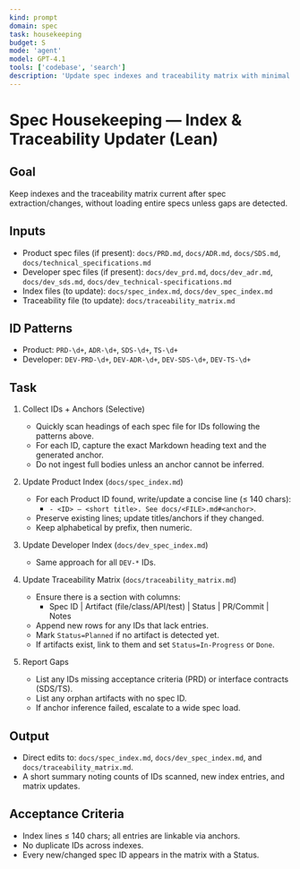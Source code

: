 ```yaml
---
kind: prompt
domain: spec
task: housekeeping
budget: S
mode: 'agent'
model: GPT-4.1
tools: ['codebase', 'search']
description: 'Update spec indexes and traceability matrix with minimal context load.'
---
```


# Spec Housekeeping — Index & Traceability Updater (Lean)

## Goal
Keep indexes and the traceability matrix current after spec extraction/changes,
without loading entire specs unless gaps are detected.

## Inputs
- Product spec files (if present): `docs/PRD.md`, `docs/ADR.md`, `docs/SDS.md`, `docs/technical_specifications.md`
- Developer spec files (if present): `docs/dev_prd.md`, `docs/dev_adr.md`, `docs/dev_sds.md`, `docs/dev_technical-specifications.md`
- Index files (to update): `docs/spec_index.md`, `docs/dev_spec_index.md`
- Traceability file (to update): `docs/traceability_matrix.md`

## ID Patterns
- Product: `PRD-\d+`, `ADR-\d+`, `SDS-\d+`, `TS-\d+`
- Developer: `DEV-PRD-\d+`, `DEV-ADR-\d+`, `DEV-SDS-\d+`, `DEV-TS-\d+`

## Task
1) Collect IDs + Anchors (Selective)
   - Quickly scan headings of each spec file for IDs following the patterns above.
   - For each ID, capture the exact Markdown heading text and the generated anchor.
   - Do not ingest full bodies unless an anchor cannot be inferred.

2) Update Product Index (`docs/spec_index.md`)
   - For each Product ID found, write/update a concise line (≤ 140 chars):
     - `- <ID> — <short title>. See docs/<FILE>.md#<anchor>`.
   - Preserve existing lines; update titles/anchors if they changed.
   - Keep alphabetical by prefix, then numeric.

3) Update Developer Index (`docs/dev_spec_index.md`)
   - Same approach for all `DEV-*` IDs.

4) Update Traceability Matrix (`docs/traceability_matrix.md`)
   - Ensure there is a section with columns:
     - Spec ID | Artifact (file/class/API/test) | Status | PR/Commit | Notes
   - Append new rows for any IDs that lack entries.
   - Mark `Status=Planned` if no artifact is detected yet.
   - If artifacts exist, link to them and set `Status=In-Progress` or `Done`.

5) Report Gaps
   - List any IDs missing acceptance criteria (PRD) or interface contracts (SDS/TS).
   - List any orphan artifacts with no spec ID.
   - If anchor inference failed, escalate to a wide spec load.

## Output
- Direct edits to: `docs/spec_index.md`, `docs/dev_spec_index.md`, and `docs/traceability_matrix.md`.
- A short summary noting counts of IDs scanned, new index entries, and matrix updates.

## Acceptance Criteria
- Index lines ≤ 140 chars; all entries are linkable via anchors.
- No duplicate IDs across indexes.
- Every new/changed spec ID appears in the matrix with a Status.
